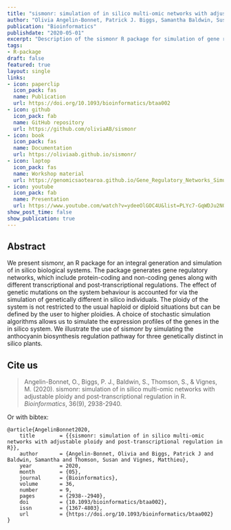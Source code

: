 ```yaml
---
title: "sismonr: simulation of in silico multi-omic networks with adjustable ploidy and post-transcriptional regulation in R."
author: "Olivia Angelin-Bonnet, Patrick J. Biggs, Samantha Baldwin, Susan Thomson, Matthieu Vignes"
publication: "Bioinformatics"
publishdate: "2020-05-01"
excerpt: "Description of the sismonr R package for simulation of gene regulatory networks with transcription and post-transcriptional regulation."
tags:
- R-package
draft: false
featured: true
layout: single
links:
- icon: paperclip
  icon_pack: fas
  name: Publication
  url: https://doi.org/10.1093/bioinformatics/btaa002
- icon: github
  icon_pack: fab
  name: GitHub repository
  url: https://github.com/oliviaAB/sismonr
- icon: book
  icon_pack: fas
  name: Documentation
  url: https://oliviaab.github.io/sismonr/
- icon: laptop
  icon_pack: fas
  name: Workshop material
  url: https://genomicsaotearoa.github.io/Gene_Regulatory_Networks_Simulation_Workshop/
- icon: youtube
  icon_pack: fab
  name: Presentation
  url: https://www.youtube.com/watch?v=ydeeOlGOC4U&list=PLYc7-GqWDJu2N09Y--9hej5BfFLjzcLHu&index=1&pp=gAQBiAQB
show_post_time: false
show_publication: true
---
```


## Abstract

We present sismonr, an R package for an integral generation and simulation of in silico biological systems. The package generates gene regulatory networks, which include protein-coding and non-coding genes along with different transcriptional and post-transcriptional regulations. The effect of genetic mutations on the system behaviour is accounted for via the simulation of genetically different in silico individuals. The ploidy of the system is not restricted to the usual haploid or diploid situations but can be defined by the user to higher ploidies. A choice of stochastic simulation algorithms allows us to simulate the expression profiles of the genes in the in silico system. We illustrate the use of sismonr by simulating the anthocyanin biosynthesis regulation pathway for three genetically distinct in silico plants.

## Cite us

> Angelin-Bonnet, O., Biggs, P. J., Baldwin, S., Thomson, S., & Vignes, M. (2020). sismonr: simulation of in silico multi-omic networks with adjustable ploidy and post-transcriptional regulation in R. *Bioinformatics*, 36(9), 2938-2940.

Or with bibtex:

```
@article{AngelinBonnet2020,
	title        = {{sismonr: simulation of in silico multi-omic networks with adjustable ploidy and post-transcriptional regulation in R}},
	author       = {Angelin-Bonnet, Olivia and Biggs, Patrick J and Baldwin, Samantha and Thomson, Susan and Vignes, Matthieu},
	year         = 2020,
	month        = {05},
	journal      = {Bioinformatics},
	volume       = 36,
	number       = 9,
	pages        = {2938--2940},
	doi          = {10.1093/bioinformatics/btaa002},
	issn         = {1367-4803},
	url          = {https://doi.org/10.1093/bioinformatics/btaa002}
}
```
